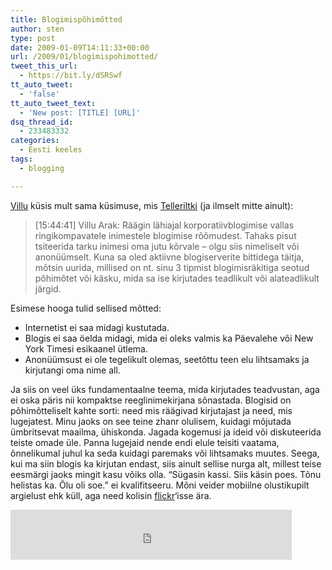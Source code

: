 ```yaml
---
title: Blogimispõhimõtted
author: sten
type: post
date: 2009-01-09T14:11:33+00:00
url: /2009/01/blogimispohimotted/
tweet_this_url:
  - https://bit.ly/dSRSwf
tt_auto_tweet:
  - 'false'
tt_auto_tweet_text:
  - 'New post: [TITLE] [URL]'
dsq_thread_id:
  - 233483332
categories:
  - Eesti keeles
tags:
  - blogging

---
```

[Villu][1] küsis mult sama küsimuse, mis [Telleriltki][2] (ja ilmselt mitte ainult):

> [15:44:41] Villu Arak: Räägin lähiajal korporatiivblogimise vallas ringikompavatele inimestele blogimise rõõmudest. Tahaks pisut tsiteerida tarku inimesi oma jutu kõrvale &#8211; olgu siis nimeliselt või anonüümselt. Kuna sa oled aktiivne blogiserverite bittidega täitja, mõtsin uurida, millised on nt. sinu 3 tipmist blogimisräkitiga seotud põhimõtet või käsku, mida sa ise kirjutades teadlikult või alateadlikult järgid.

Esimese hooga tulid sellised mõtted:

  * Internetist ei saa midagi kustutada.
  * Blogis ei saa öelda midagi, mida ei oleks valmis ka Päevalehe või New York Timesi esikaanel ütlema.
  * Anonüümsust ei ole tegelikult olemas, seetõttu teen elu lihtsamaks ja kirjutangi oma nime all.

Ja siis on veel üks fundamentaalne teema, mida kirjutades teadvustan, aga ei oska päris nii kompaktse reeglinimekirjana sõnastada. Blogisid on põhimõtteliselt kahte sorti: need mis räägivad kirjutajast ja need, mis lugejatest. Minu jaoks on see teine zhanr olulisem, kuidagi mõjutada ümbritsevat maailma, ühiskonda. Jagada kogemusi ja ideid või diskuteerida teiste omade üle. Panna lugejaid nende endi elule teisiti vaatama, õnnelikumal juhul ka seda kuidagi paremaks või lihtsamaks muutes. Seega, kui ma siin blogis ka kirjutan endast, siis ainult sellise nurga alt, millest teise eesmärgi jaoks mingit kasu võiks olla. &#8220;Sügasin kassi. Siis käsin poes. Tõnu helistas ka. Õlu oli soe.&#8221; ei kvalifitseeru. Mõni veider mobiilne olustikupilt argielust ehk küll, aga need kolisin [flickr][3]&#8216;isse ära.

<iframe src="http://www.facebook.com/plugins/like.php?href=http%3A%2F%2Fsten.tamkivi.com%2F2009%2F01%2Fblogimispohimotted%2F&layout=standard&show_faces=true&width=450&action=like&colorscheme=light&height=80" scrolling="no" frameborder="0" style="border:none; overflow:hidden; width:450px; height:80px;" allowTransparency="true"></iframe>

 [1]: http://www.linkedin.com/pub/4/a38/7b8
 [2]: http://www.siimteller.com/2009/01/2-blogimise-pohimotet-sest-3-on-liiga-palju/
 [3]: http://www.flickr.com/photos/seikatsu/